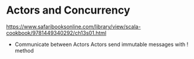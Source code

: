 # Actors and Concurrency

https://www.safaribooksonline.com/library/view/scala-cookbook/9781449340292/ch13s01.html

- Communicate between Actors
Actors send immutable messages with ! method
